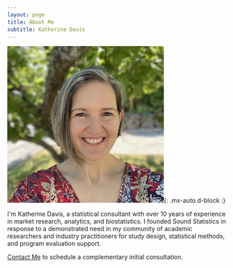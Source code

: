 ```yaml
---
layout: page
title: About Me
subtitle: Katherine Davis
---
```


![Katherine Photo](./assets/img/katherine1.jpg){: .mx-auto.d-block :}

I'm Katherine Davis, a statistical consultant with over 10 years of experience in market research, analytics, and biostatistics. I founded Sound Statistics in response to a demonstrated need in my community of academic researchers and industry practitioners for study design, statistical methods, and program evaluation support.

[Contact Me](mailto:info@soundstatisticsllc.com) to schedule a complementary initial consultation.
